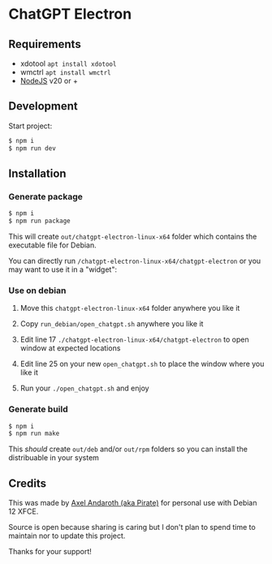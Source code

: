 # ChatGPT Electron

## Requirements

- xdotool `apt install xdotool`
- wmctrl `apt install wmctrl`
- [NodeJS](https://nodejs.org) v20 or +

## Development

Start project:

```sh
$ npm i
$ npm run dev
```

## Installation

### Generate package
```sh
$ npm i
$ npm run package
```
This will create `out/chatgpt-electron-linux-x64` folder which contains the executable file for Debian.

You can directly run `/chatgpt-electron-linux-x64/chatgpt-electron` or you may want to use it in a "widget":

### Use on debian

1. Move this `chatgpt-electron-linux-x64` folder anywhere you like it

2. Copy `run_debian/open_chatgpt.sh` anywhere you like it

3. Edit line 17 `./chatgpt-electron-linux-x64/chatgpt-electron` to open window at expected locations

5. Edit line 25 on your new `open_chatgpt.sh` to place the window where you like it

6. Run your `./open_chatgpt.sh` and enjoy

### Generate build
```sh
$ npm i
$ npm run make
```
This *should* create `out/deb` and/or `out/rpm` folders so you can install the distribuable in your system

## Credits

This was made by [Axel Andaroth (aka Pirate)](https://anda.ninja) for personal use with Debian 12 XFCE.

Source is open because sharing is caring but I don't plan to spend time to maintain nor to update this project. 

Thanks for your support!
